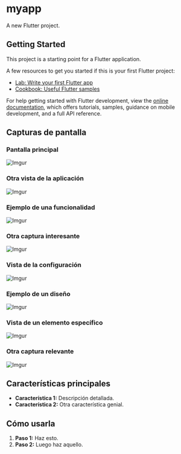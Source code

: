 # myapp

A new Flutter project.

## Getting Started

This project is a starting point for a Flutter application.

A few resources to get you started if this is your first Flutter project:

- [Lab: Write your first Flutter app](https://docs.flutter.dev/get-started/codelab)
- [Cookbook: Useful Flutter samples](https://docs.flutter.dev/cookbook)

For help getting started with Flutter development, view the
[online documentation](https://docs.flutter.dev/), which offers tutorials,
samples, guidance on mobile development, and a full API reference.


## Capturas de pantalla

### Pantalla principal
![Imgur](https://i.imgur.com/ywXQeA1.png)

### Otra vista de la aplicación
![Imgur](https://i.imgur.com/46X0P0U.png)

### Ejemplo de una funcionalidad
![Imgur](https://i.imgur.com/iehid0R.png)

### Otra captura interesante
![Imgur](https://i.imgur.com/c6qw2CC.png)

### Vista de la configuración
![Imgur](https://i.imgur.com/YrjCiWw.png)

### Ejemplo de un diseño
![Imgur](https://i.imgur.com/mEN0kqu.png)

### Vista de un elemento específico
![Imgur](https://i.imgur.com/V58bDYn.png)

### Otra captura relevante
![Imgur](https://i.imgur.com/ymOJbIe.png)

## Características principales

* **Característica 1:** Descripción detallada.
* **Característica 2:** Otra característica genial.

## Cómo usarla

1. **Paso 1:** Haz esto.
2. **Paso 2:** Luego haz aquello.
